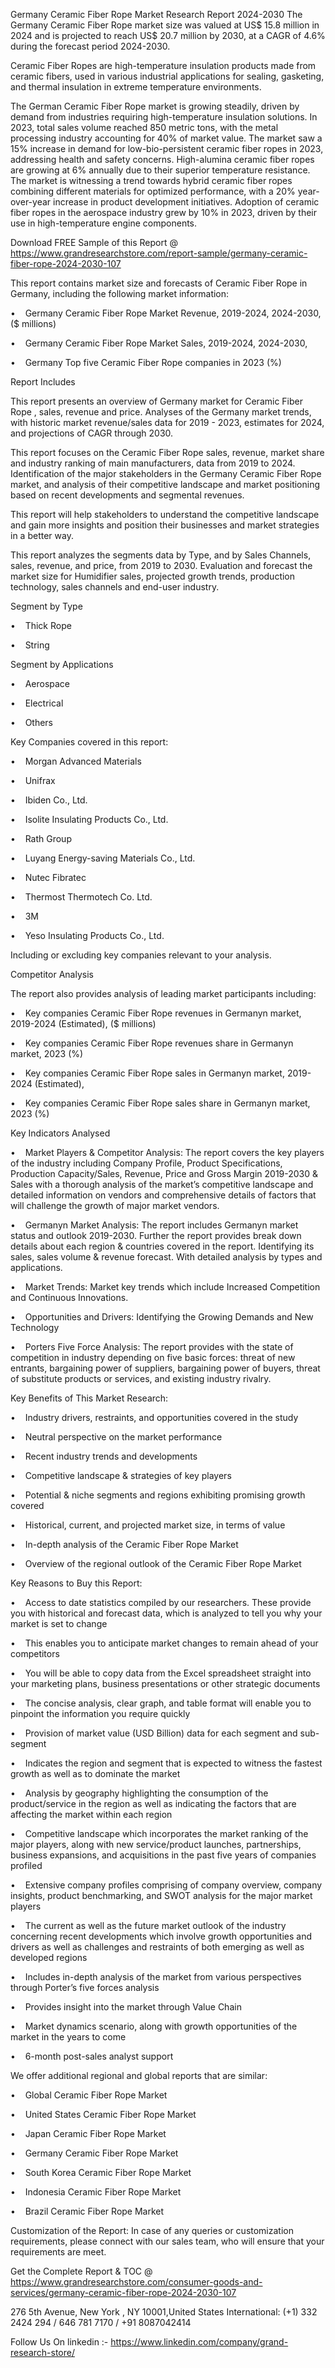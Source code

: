 Germany Ceramic Fiber Rope Market Research Report 2024-2030
The Germany Ceramic Fiber Rope market size was valued at US$ 15.8 million in 2024 and is projected to reach US$ 20.7 million by 2030, at a CAGR of 4.6% during the forecast period 2024-2030.

Ceramic Fiber Ropes are high-temperature insulation products made from ceramic fibers, used in various industrial applications for sealing, gasketing, and thermal insulation in extreme temperature environments.

The German Ceramic Fiber Rope market is growing steadily, driven by demand from industries requiring high-temperature insulation solutions. In 2023, total sales volume reached 850 metric tons, with the metal processing industry accounting for 40% of market value. The market saw a 15% increase in demand for low-bio-persistent ceramic fiber ropes in 2023, addressing health and safety concerns. High-alumina ceramic fiber ropes are growing at 6% annually due to their superior temperature resistance. The market is witnessing a trend towards hybrid ceramic fiber ropes combining different materials for optimized performance, with a 20% year-over-year increase in product development initiatives. Adoption of ceramic fiber ropes in the aerospace industry grew by 10% in 2023, driven by their use in high-temperature engine components.

Download FREE Sample of this Report @ https://www.grandresearchstore.com/report-sample/germany-ceramic-fiber-rope-2024-2030-107

This report contains market size and forecasts of Ceramic Fiber Rope in Germany, including the following market information:

•    Germany Ceramic Fiber Rope Market Revenue, 2019-2024, 2024-2030, ($ millions)

•    Germany Ceramic Fiber Rope Market Sales, 2019-2024, 2024-2030,

•    Germany Top five Ceramic Fiber Rope companies in 2023 (%)

Report Includes

This report presents an overview of Germany market for Ceramic Fiber Rope , sales, revenue and price. Analyses of the Germany market trends, with historic market revenue/sales data for 2019 - 2023, estimates for 2024, and projections of CAGR through 2030.

This report focuses on the Ceramic Fiber Rope sales, revenue, market share and industry ranking of main manufacturers, data from 2019 to 2024. Identification of the major stakeholders in the Germany Ceramic Fiber Rope market, and analysis of their competitive landscape and market positioning based on recent developments and segmental revenues.

This report will help stakeholders to understand the competitive landscape and gain more insights and position their businesses and market strategies in a better way.

This report analyzes the segments data by Type, and by Sales Channels, sales, revenue, and price, from 2019 to 2030. Evaluation and forecast the market size for Humidifier sales, projected growth trends, production technology, sales channels and end-user industry.

Segment by Type

•    Thick Rope

•    String

Segment by Applications

•    Aerospace

•    Electrical

•    Others

Key Companies covered in this report:

•    Morgan Advanced Materials

•    Unifrax

•    Ibiden Co., Ltd.

•    Isolite Insulating Products Co., Ltd.

•    Rath Group

•    Luyang Energy-saving Materials Co., Ltd.

•    Nutec Fibratec

•    Thermost Thermotech Co. Ltd.

•    3M

•    Yeso Insulating Products Co., Ltd.

Including or excluding key companies relevant to your analysis.

Competitor Analysis

The report also provides analysis of leading market participants including:

•    Key companies Ceramic Fiber Rope revenues in Germanyn market, 2019-2024 (Estimated), ($ millions)

•    Key companies Ceramic Fiber Rope revenues share in Germanyn market, 2023 (%)

•    Key companies Ceramic Fiber Rope sales in Germanyn market, 2019-2024 (Estimated),

•    Key companies Ceramic Fiber Rope sales share in Germanyn market, 2023 (%)

Key Indicators Analysed

•    Market Players & Competitor Analysis: The report covers the key players of the industry including Company Profile, Product Specifications, Production Capacity/Sales, Revenue, Price and Gross Margin 2019-2030 & Sales with a thorough analysis of the market’s competitive landscape and detailed information on vendors and comprehensive details of factors that will challenge the growth of major market vendors.

•    Germanyn Market Analysis: The report includes Germanyn market status and outlook 2019-2030. Further the report provides break down details about each region & countries covered in the report. Identifying its sales, sales volume & revenue forecast. With detailed analysis by types and applications.

•    Market Trends: Market key trends which include Increased Competition and Continuous Innovations.

•    Opportunities and Drivers: Identifying the Growing Demands and New Technology

•    Porters Five Force Analysis: The report provides with the state of competition in industry depending on five basic forces: threat of new entrants, bargaining power of suppliers, bargaining power of buyers, threat of substitute products or services, and existing industry rivalry.

Key Benefits of This Market Research:

•    Industry drivers, restraints, and opportunities covered in the study

•    Neutral perspective on the market performance

•    Recent industry trends and developments

•    Competitive landscape & strategies of key players

•    Potential & niche segments and regions exhibiting promising growth covered

•    Historical, current, and projected market size, in terms of value

•    In-depth analysis of the Ceramic Fiber Rope Market

•    Overview of the regional outlook of the Ceramic Fiber Rope Market

Key Reasons to Buy this Report:

•    Access to date statistics compiled by our researchers. These provide you with historical and forecast data, which is analyzed to tell you why your market is set to change

•    This enables you to anticipate market changes to remain ahead of your competitors

•    You will be able to copy data from the Excel spreadsheet straight into your marketing plans, business presentations or other strategic documents

•    The concise analysis, clear graph, and table format will enable you to pinpoint the information you require quickly

•    Provision of market value (USD Billion) data for each segment and sub-segment

•    Indicates the region and segment that is expected to witness the fastest growth as well as to dominate the market

•    Analysis by geography highlighting the consumption of the product/service in the region as well as indicating the factors that are affecting the market within each region

•    Competitive landscape which incorporates the market ranking of the major players, along with new service/product launches, partnerships, business expansions, and acquisitions in the past five years of companies profiled

•    Extensive company profiles comprising of company overview, company insights, product benchmarking, and SWOT analysis for the major market players

•    The current as well as the future market outlook of the industry concerning recent developments which involve growth opportunities and drivers as well as challenges and restraints of both emerging as well as developed regions

•    Includes in-depth analysis of the market from various perspectives through Porter’s five forces analysis

•    Provides insight into the market through Value Chain

•    Market dynamics scenario, along with growth opportunities of the market in the years to come

•    6-month post-sales analyst support

We offer additional regional and global reports that are similar:

•    Global Ceramic Fiber Rope Market

•    United States Ceramic Fiber Rope Market

•    Japan Ceramic Fiber Rope Market

•    Germany Ceramic Fiber Rope Market

•    South Korea Ceramic Fiber Rope Market

•    Indonesia Ceramic Fiber Rope Market

•    Brazil Ceramic Fiber Rope Market

Customization of the Report: In case of any queries or customization requirements, please connect with our sales team, who will ensure that your requirements are meet.

Get the Complete Report & TOC @ https://www.grandresearchstore.com/consumer-goods-and-services/germany-ceramic-fiber-rope-2024-2030-107

276 5th Avenue, New York , NY 10001,United States
International: (+1) 332 2424 294 / 646 781 7170 / +91 8087042414

Follow Us On linkedin :- https://www.linkedin.com/company/grand-research-store/
